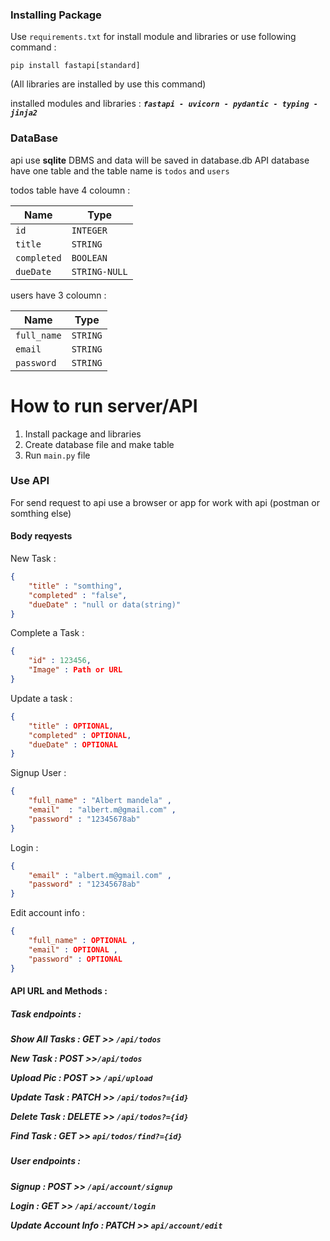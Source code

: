 <h3>Installing Package</h3>

Use `requirements.txt` for install module and libraries or use following command :

`pip install fastapi[standard]`

(All libraries are installed by use this command)

installed modules and libraries : ***`fastapi - uvicorn - pydantic - typing - jinja2`***

<h3>DataBase</h3>

api use **sqlite** DBMS and data will be saved in database.db
API database have one table and the table name is `todos` and `users`

todos table have 4 coloumn :

| Name | Type |
| -------- | ------- |
| `id` | `INTEGER` |
| `title`  | `STRING` |
| `completed` | `BOOLEAN` |
| `dueDate` | `STRING-NULL` |

users have 3 coloumn :

| Name | Type |
| -------- | ------- |
| `full_name` | `STRING` |
| `email`  | `STRING` |
| `password` | `STRING` |

# How to run server/API
1. Install package and libraries 
2. Create database file and make table
3. Run `main.py` file
<h3>Use API</h3>
For send request to api use a browser or app for work with api (postman or somthing else)
<h4>Body reqyests</h4>
New Task :

```json
{
    "title" : "somthing",
    "completed" : "false",
    "dueDate" : "null or data(string)"
}
```

Complete a Task :

```json
{
    "id" : 123456,
    "Image" : Path or URL
}
```

Update a task :

```json
{
    "title" : OPTIONAL,
    "completed" : OPTIONAL,
    "dueDate" : OPTIONAL
}
```

Signup User :
```json
{
    "full_name" : "Albert mandela" ,
    "email"  : "albert.m@gmail.com" ,
    "password" : "12345678ab"
}
```

Login :
```json
{
    "email" : "albert.m@gmail.com" ,
    "password" : "12345678ab"
}
```

Edit account info :
```json
{
    "full_name" : OPTIONAL ,
    "email" : OPTIONAL ,
    "password" : OPTIONAL
}
```


<h4>API URL and Methods :</h4>
<h5> Task endpoints : <h5>

Show All Tasks : GET >> `/api/todos` 

New Task : POST >>`/api/todos`

Upload Pic : POST >> `/api/upload`

Update Task : PATCH >> `/api/todos?={id}`

Delete Task : DELETE >> `/api/todos?={id}`

Find Task : GET >> `api/todos/find?={id}`

<h5> User endpoints : <h5>

Signup : POST >> `/api/account/signup`

Login : GET >> `/api/account/login`

Update Account Info : PATCH >> `api/account/edit`